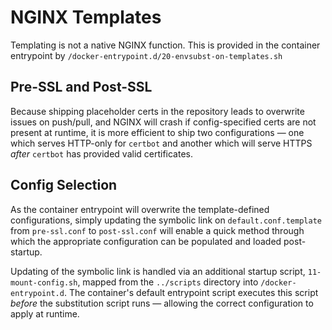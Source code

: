 # NGINX Templates

Templating is not a native NGINX function. This is provided in the container entrypoint by `/docker-entrypoint.d/20-envsubst-on-templates.sh`

## Pre-SSL and Post-SSL

Because shipping placeholder certs in the repository leads to overwrite issues on push/pull, and NGINX will crash if config-specified certs are not present at runtime, it is more efficient to ship two configurations — one which serves HTTP-only for `certbot` and another which will serve HTTPS *after* `certbot` has provided valid certificates.

## Config Selection

As the container entrypoint will overwrite the template-defined configurations, simply updating the symbolic link on `default.conf.template` from `pre-ssl.conf` to `post-ssl.conf` will enable a quick method through which the appropriate configuration can be populated and loaded post-startup.

Updating of the symbolic link is handled via an additional startup script, `11-mount-config.sh`, mapped from the `../scripts` directory into `/docker-entrypoint.d`. The container's default entrypoint script executes this script *before* the substitution script runs — allowing the correct configuration to apply at runtime.